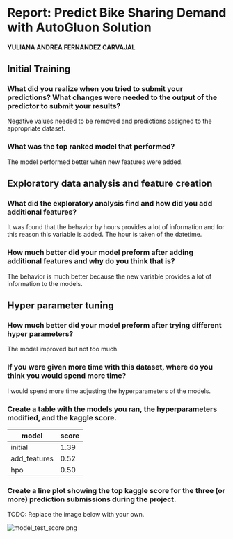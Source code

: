 # Report: Predict Bike Sharing Demand with AutoGluon Solution
#### YULIANA ANDREA FERNANDEZ CARVAJAL

## Initial Training
### What did you realize when you tried to submit your predictions? What changes were needed to the output of the predictor to submit your results?
Negative values needed to be removed and predictions assigned to the appropriate dataset.

### What was the top ranked model that performed?
The model performed better when new features were added.

## Exploratory data analysis and feature creation
### What did the exploratory analysis find and how did you add additional features?
It was found that the behavior by hours provides a lot of information and for this reason this variable is added. The hour is taken of the datetime.

### How much better did your model preform after adding additional features and why do you think that is?
The behavior is much better because the new variable provides a lot of information to the models.

## Hyper parameter tuning
### How much better did your model preform after trying different hyper parameters?
The model improved but not too much.

### If you were given more time with this dataset, where do you think you would spend more time?
I would spend more time adjusting the hyperparameters of the models.

### Create a table with the models you ran, the hyperparameters modified, and the kaggle score.
|model|score|
|--|--|
|initial|1.39|
|add_features|0.52|
|hpo|0.50|

### Create a line plot showing the top kaggle score for the three (or more) prediction submissions during the project.

TODO: Replace the image below with your own.

![model_test_score.png](img/model_test_score.png)